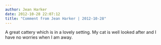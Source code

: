 ```yaml
---
author: Jean Harker
date: 2012-10-28 22:07:12
title: "Comment from Jean Harker | 2012-10-28"
---
```

A great cattery which is in a lovely setting. My cat is well looked after and I have no worries when I am away.

